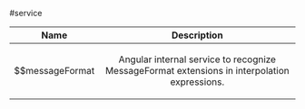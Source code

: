 
#service

| Name | Description |
| :--: | :--: |
| $$messageFormat | <p>Angular internal service to recognize MessageFormat extensions in interpolation expressions.</p>  |

